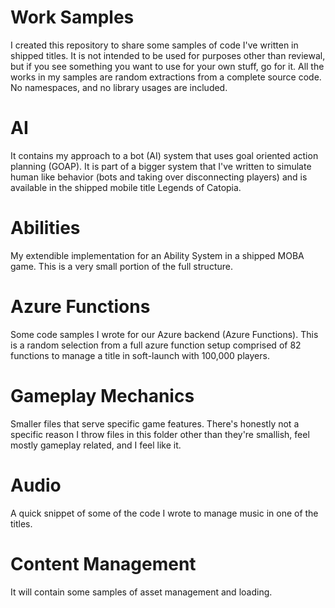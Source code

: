 # Work Samples
I created this repository to share some samples of code I've written in shipped titles. It is not intended to be used for purposes other than reviewal, but if you see something you want to use for your own stuff, go for it.
All the works in my samples are random extractions from a complete source code. No namespaces, and no library usages are included.

# AI
It contains my approach to a bot (AI) system that uses goal oriented action planning (GOAP). It is part of a bigger system that I've written to simulate human like behavior (bots and taking over disconnecting players) and is available in the shipped mobile title Legends of Catopia.
# Abilities
My extendible implementation for an Ability System in a shipped MOBA game. This is a very small portion of the full structure.
# Azure Functions
Some code samples I wrote for our Azure backend (Azure Functions). This is a random selection from a full azure function setup comprised of 82 functions to manage a title in soft-launch with 100,000 players.
# Gameplay Mechanics
Smaller files that serve specific game features. There's honestly not a specific reason I throw files in this folder other than they're smallish, feel mostly gameplay related, and I feel like it.
# Audio
A quick snippet of some of the code I wrote to manage music in one of the titles.
# Content Management
It will contain some samples of asset management and loading.
